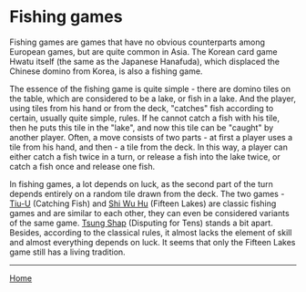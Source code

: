 # Fishing games

Fishing games are games that have no obvious counterparts among European games, but are quite common in Asia. The Korean card game Hwatu itself (the same as the Japanese Hanafuda), which displaced the Chinese domino from Korea, is also a fishing game. 

The essence of the fishing game is quite simple - there are domino tiles on the table, which are considered to be a lake, or fish in a lake. And the player, using tiles from his hand or from the deck, "catches" fish according to certain, usually quite simple, rules. If he cannot catch a fish with his tile, then he puts this tile in the "lake", and now this tile can be "caught" by another player. Often, a move consists of two parts - at first a player uses a tile from his hand, and then - a tile from the deck. In this way, a player can either catch a fish twice in a turn, or release a fish into the lake twice, or catch a fish once and release one fish. 

In fishing games, a lot depends on luck, as the second part of the turn depends entirely on a random tile drawn from the deck. The two games - [Tiu-U](/gupai/fishing/tiu-u.html) (Catching Fish) and [Shi Wu Hu](/gupai/fishing/shi-wu-hu.html) (Fifteen Lakes) are classic fishing games and are similar to each other, they can even be considered variants of the same game. [Tsung Shap](/gupai/fishing/tsung-shap.html) (Disputing for Tens) stands a bit apart. Besides, according to the classical rules, it almost lacks the element of skill and almost everything depends on luck. It seems that only the Fifteen Lakes game still has a living tradition. 

---  

[Home](/gupai/index.html)
